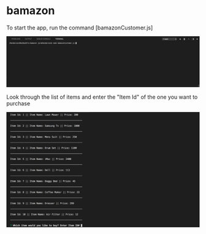 # bamazon

To start the app, run the command [bamazonCustomer.js]

![Start App](/images/shot1.png)

Look through the list of items and enter the "Item Id" of the one you want to purchase

![Select an Item](/images/shot2.png)



